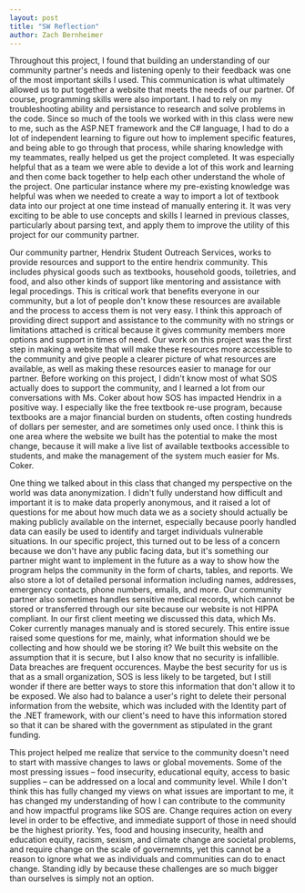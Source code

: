 ```yaml
---
layout: post
title: "SW Reflection"
author: Zach Bernheimer
---
```


Throughout this project, I found that building an understanding of our community partner's needs and listening openly to their feedback was one of the most important skills I used. This communication is what ultimately allowed us to put together a website that meets the needs of our partner. Of course, programming skills were also important. I had to rely on my troubleshooting ability and persistance to research and solve problems in the code. Since so much of the tools we worked with in this class were new to me, such as the ASP.NET framework and the C# language, I had to do a lot of independent learning to figure out how to implement specific features, and being able to go through that process, while sharing knowledge with my teammates, really helped us get the project completed. It was especially helpful that as a team we were able to devide a lot of this work and learning and then come back together to help each other understand the whole of the project. One particular instance where my pre-existing knowledge was helpful was when we needed to create a way to import a lot of textbook data into our project at one time instead of manually entering it. It was very exciting to be able to use concepts and skills I learned in previous classes, particularly about parsing text, and apply them to improve the utility of this project for our community partner.

Our community partner, Hendrix Student Outreach Services, works to provide resources and support to the entire hendrix community. This includes physical goods such as textbooks, household goods, toiletries, and food, and also other kinds of support like mentoring and assistance with legal procedings. This is critical work that benefits everyone in our community, but a lot of people don't know these resources are available and the process to access them is not very easy. I think this approach of providing direct support and assistance to the community with no strings or limitations attached is critical because it gives community members more options and support in times of need. Our work on this project was the first step in making a website that will make these resources more accessible to the community and give people a clearer picture of what resources are available, as well as making these resources easier to manage for our partner. Before working on this project, I didn't know most of what SOS actually does to support the community, and I learned a lot from our conversations with Ms. Coker about how SOS has impacted Hendrix in a positive way. I especially like the free textbook re-use program, because textbooks are a major financial burden on students, often costing hundreds of dollars per semester, and are sometimes only used once. I think this is one area where the website we built has the potential to make the most change, because it will make a live list of available textbooks accessible to students, and make the management of the system much easier for Ms. Coker.

One thing we talked about in this class that changed my perspective on the world was data anonymization. I didn't fully understand how difficult and important it is to make data properly anonymous, and it raised a lot of questions for me about how much data we as a society should actually be making publicly available on the internet, especially because poorly handled data can easily be used to identify and target individuals vulnerable situations. In our specific project, this turned out to be less of a concern because we don't have any public facing data, but it's something our partner might want to implement in the future as a way to show how the program helps the community in the form of charts, tables, and reports. We also store a lot of detailed personal information including names, addresses, emergency contacts, phone numbers, emails, and more. Our community partner also sometimes handles sensitive medical records, which cannot be stored or transferred through our site because our website is not HIPPA compliant. In our first client meeting we discussed this data, which Ms. Coker currently manages manualy and is stored securely. This entire issue raised some questions for me, mainly, what information should we be collecting and how should we be storing it? We built this website on the assumption that it is secure, but I also know that no security is infallible. Data breaches are frequent occurences. Maybe the best security for us is that as a small organization, SOS is less likely to be targeted, but I still wonder if there are better ways to store this information that don't allow it to be exposed. We also had to balance a user's right to delete their personal information from the website, which was included with the Identity part of the .NET framework, with our client's need to have this information stored so that it can be shared with the government as stipulated in the grant funding.

This project helped me realize that service to the community doesn't need to start with massive changes to laws or global movements. Some of the most pressing issues – food insecurity, educational equity, access to basic supplies – can be addressed on a local and community level. While I don't think this has fully changed my views on what issues are important to me, it has changed my understanding of how I can contribute to the community and how impactful programs like SOS are. Change requires action on every level in order to be effective, and immediate support of those in need should be the highest priority. Yes, food and housing insecurity, health and education equity, racism, sexism, and climate change are societal problems, and require change on the scale of governemnts, yet this cannot be a reason to ignore what we as individuals and communities can do to enact change. Standing idly by because these challenges are so much bigger than ourselves is simply not an option.

